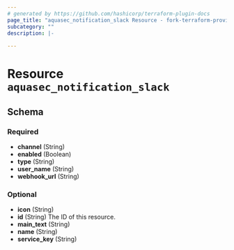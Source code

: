 ```yaml
---
# generated by https://github.com/hashicorp/terraform-plugin-docs
page_title: "aquasec_notification_slack Resource - fork-terraform-provider-aquasec"
subcategory: ""
description: |-
  
---
```


# Resource `aquasec_notification_slack`





<!-- schema generated by tfplugindocs -->
## Schema

### Required

- **channel** (String)
- **enabled** (Boolean)
- **type** (String)
- **user_name** (String)
- **webhook_url** (String)

### Optional

- **icon** (String)
- **id** (String) The ID of this resource.
- **main_text** (String)
- **name** (String)
- **service_key** (String)


